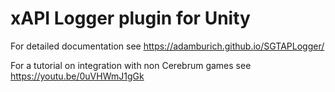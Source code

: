 <h1>xAPI Logger plugin for Unity</h1>

For detailed documentation see https://adamburich.github.io/SGTAPLogger/

For a tutorial on integration with non Cerebrum games see https://youtu.be/0uVHWmJ1gGk
